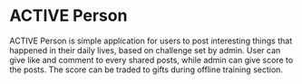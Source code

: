 # ACTIVE Person

ACTIVE Person is simple application for users to post interesting things that happened in their daily lives, based on challenge set by admin. User can give like and comment to every shared posts, while admin can give score to the posts. The score can be traded to gifts during offline training section.
